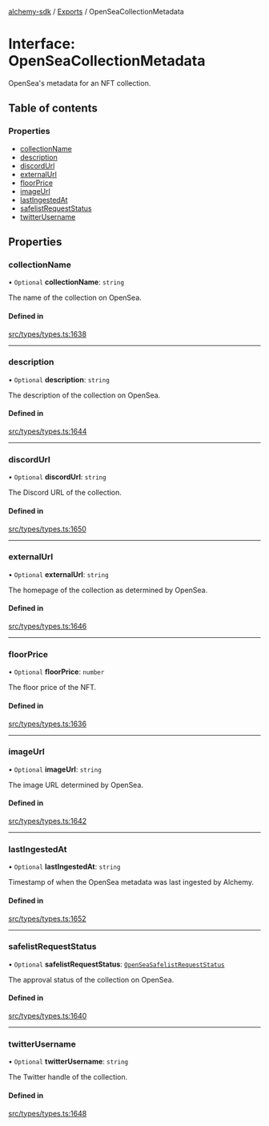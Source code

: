 [alchemy-sdk](../README.md) / [Exports](../modules.md) / OpenSeaCollectionMetadata

# Interface: OpenSeaCollectionMetadata

OpenSea's metadata for an NFT collection.

## Table of contents

### Properties

- [collectionName](OpenSeaCollectionMetadata.md#collectionname)
- [description](OpenSeaCollectionMetadata.md#description)
- [discordUrl](OpenSeaCollectionMetadata.md#discordurl)
- [externalUrl](OpenSeaCollectionMetadata.md#externalurl)
- [floorPrice](OpenSeaCollectionMetadata.md#floorprice)
- [imageUrl](OpenSeaCollectionMetadata.md#imageurl)
- [lastIngestedAt](OpenSeaCollectionMetadata.md#lastingestedat)
- [safelistRequestStatus](OpenSeaCollectionMetadata.md#safelistrequeststatus)
- [twitterUsername](OpenSeaCollectionMetadata.md#twitterusername)

## Properties

### collectionName

• `Optional` **collectionName**: `string`

The name of the collection on OpenSea.

#### Defined in

[src/types/types.ts:1638](https://github.com/alchemyplatform/alchemy-sdk-js/blob/f2b072e/src/types/types.ts#L1638)

___

### description

• `Optional` **description**: `string`

The description of the collection on OpenSea.

#### Defined in

[src/types/types.ts:1644](https://github.com/alchemyplatform/alchemy-sdk-js/blob/f2b072e/src/types/types.ts#L1644)

___

### discordUrl

• `Optional` **discordUrl**: `string`

The Discord URL of the collection.

#### Defined in

[src/types/types.ts:1650](https://github.com/alchemyplatform/alchemy-sdk-js/blob/f2b072e/src/types/types.ts#L1650)

___

### externalUrl

• `Optional` **externalUrl**: `string`

The homepage of the collection as determined by OpenSea.

#### Defined in

[src/types/types.ts:1646](https://github.com/alchemyplatform/alchemy-sdk-js/blob/f2b072e/src/types/types.ts#L1646)

___

### floorPrice

• `Optional` **floorPrice**: `number`

The floor price of the NFT.

#### Defined in

[src/types/types.ts:1636](https://github.com/alchemyplatform/alchemy-sdk-js/blob/f2b072e/src/types/types.ts#L1636)

___

### imageUrl

• `Optional` **imageUrl**: `string`

The image URL determined by OpenSea.

#### Defined in

[src/types/types.ts:1642](https://github.com/alchemyplatform/alchemy-sdk-js/blob/f2b072e/src/types/types.ts#L1642)

___

### lastIngestedAt

• `Optional` **lastIngestedAt**: `string`

Timestamp of when the OpenSea metadata was last ingested by Alchemy.

#### Defined in

[src/types/types.ts:1652](https://github.com/alchemyplatform/alchemy-sdk-js/blob/f2b072e/src/types/types.ts#L1652)

___

### safelistRequestStatus

• `Optional` **safelistRequestStatus**: [`OpenSeaSafelistRequestStatus`](../enums/OpenSeaSafelistRequestStatus.md)

The approval status of the collection on OpenSea.

#### Defined in

[src/types/types.ts:1640](https://github.com/alchemyplatform/alchemy-sdk-js/blob/f2b072e/src/types/types.ts#L1640)

___

### twitterUsername

• `Optional` **twitterUsername**: `string`

The Twitter handle of the collection.

#### Defined in

[src/types/types.ts:1648](https://github.com/alchemyplatform/alchemy-sdk-js/blob/f2b072e/src/types/types.ts#L1648)
